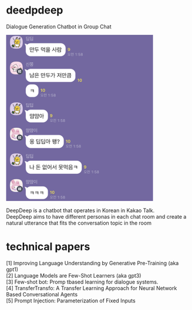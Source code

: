 # deedpdeep
Dialogue Generation Chatbot in Group Chat

<img src=/figures/chat.jpg width=400>

DeepDeep is a chatbot that operates in Korean in Kakao Talk.  
DeepDeep aims to have different personas in each chat room and create a natural utterance that fits the conversation topic in the room


# technical papers
[1] Improving Language Understanding by Generative Pre-Training (aka gpt1)  
[2] Language Models are Few-Shot Learners (aka gpt3)  
[3] Few-shot bot: Promp tbased learning for dialogue systems.  
[4] TransferTransfo: A Transfer Learning Approach for Neural Network Based
Conversational Agents  
[5] Prompt Injection: Parameterization of Fixed Inputs
